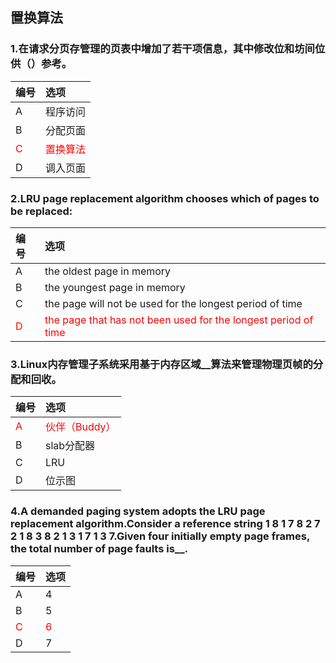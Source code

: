 ## 置换算法

### 1.在请求分页存管理的页表中增加了若干项信息，其中修改位和坊间位供（）参考。
|编号|选项|
|:-|:-|
|A|程序访问|
|B|分配页面|
|<font color="red">C</font>|<font color="red">置换算法</font>|
|D|调入页面|

### 2.LRU page replacement algorithm chooses which of pages to be replaced:
|编号|选项|
|:-|:-|
|A|the oldest page in memory|
|B|the youngest page in memory|
|C|the page will not be used for the longest period of time|
|<font color="red">D</font>|<font color="red">the page that has not been used for the longest period of time</font>|

### 3.Linux内存管理子系统采用基于内存区域__算法来管理物理页帧的分配和回收。
|编号|选项|
|:-|:-|
|<font color="red">A</font>|<font color="red">伙伴（Buddy）</font>|
|B|slab分配器|
|C|LRU|
|D|位示图|

### 4.A demanded paging system adopts the LRU page replacement algorithm.Consider a reference string 1 8 1 7 8 2 7 2 1 8 3 8 2 1 3 1 7 1 3 7.Given four initially empty page frames, the total number of page faults is__.
|编号|选项|
|:-|:-|
|A|4|
|B|5|
|<font color="red">C</font>|<font color="red">6</font>|
|D|7|

